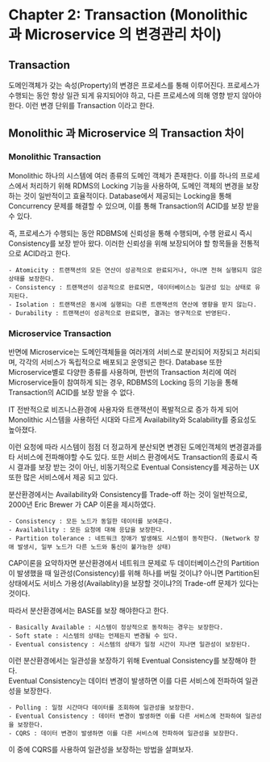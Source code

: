# Chapter 2: Transaction (Monolithic 과 Microservice 의 변경관리 차이)

## Transaction 

 도메인객체가 갖는 속성(Property)의 변경은 프로세스를 통해 이루어진다. 프로세스가 수행되는 동안 항상 일관 되게 유지되어야 하고, 다른 프로세스에 의해 영향 받지 않아야 한다.
이런 변경 단위를 Transaction 이라고 한다.

## Monolithic 과 Microservice 의 Transaction 차이

### Monolithic Transaction

 Monolithic 하나의 시스템에 여러 종류의 도메인 객체가 존재한다. 이를 하나의 프로세스에서 처리하기 위해 RDMS의 Locking 기능을 사용하여, 도메인 객체의 변경을 보장하는 것이 일반적이고 효율적이다. 
Database에서 제공되는 Locking을 통해 Concurrency 문제를 해결할 수 있으며, 이를 통해 Transaction의 ACID를 보장 받을 수 있다.

즉, 프로세스가 수행되는 동안 RDBMS에 신뢰성을 통해 수행되며, 수행 완료시 즉시 Consistency를 보장 받아 왔다.
이러한 신뢰성을 위해 보장되어야 할 항목들을 전통적으로 ACID라고 한다.

    - Atomicity : 트랜잭션의 모든 연산이 성공적으로 완료되거나, 아니면 전혀 실행되지 않은 상태를 보장한다.
    - Consistency : 트랜잭션이 성공적으로 완료되면, 데이터베이스는 일관성 있는 상태로 유지된다.
    - Isolation : 트랜잭션은 동시에 실행되는 다른 트랜잭션의 연산에 영향을 받지 않는다.
    - Durability : 트랜잭션이 성공적으로 완료되면, 결과는 영구적으로 반영된다.

### Microservice Transaction

 반면에 Microservice는 도메인객체들을 여러개의 서비스로 분리되어 저장되고 처리되며, 각각의 서비스가 독립적으로 배포되고 운영되곤 한다. Database 또한 Microservice별로 다양한 종류를 사용하며,  한번의 Transaction 처리에 여러 Microservice들이 참여하게 되는 경우, RDBMS의 Locking 등의 기능을 통해 Transaction의 ACID를 보장 받을 수 없다.

 IT 전반적으로 비즈니스환경에 사용자와 트랜잭션이 폭발적으로 증가 하게 되어 Monolithic 시스템을 사용하던 시대와 다르게 Availability와 Scalability를 중요성도 높아졌다. 

 이런 요청에 따라 시스템이 점점 더 정교하게 분산되면 변경된 도메인객체의 변경결과를 타 서비스에 전파해야할 수도 있다.  또한 서비스 환경에서도 Transaction의 종료시 즉시 결과를 보장 받는 것이 아닌, 비동기적으로 Eventual Consistency를 제공하는 UX또한 많은 서비스에서 제공 되고 있다.

분산환경에서는 Availability와 Consistency를 Trade-off 하는 것이 일반적으로, 2000년 Eric Brewer 가 CAP 이론을 제시하였다.

    - Consistency : 모든 노드가 동일한 데이터를 보여준다.
    - Availability : 모든 요청에 대해 응답을 보장한다.
    - Partition tolerance : 네트워크 장애가 발생해도 시스템이 동작한다. (Network 장애 발생시, 일부 노드가 다른 노드와 통신이 불가능한 상태)

 CAP이론을 요약하자면 분산환경에서 네트워크 문제로 두 데이터베이스간의 Partition이 발생했을 때 일관성(Consistency)를 위해 하나를 버릴 것이냐? 아니면 Partition된 상태에서도 서비스 가용성(Availablity)을 보장할 것이냐?의 Trade-off 문제가 있다는 것이다.

 따라서 분산환경에서는 BASE를 보장 해야한다고 한다.

    - Basically Available : 시스템이 정상적으로 동작하는 경우는 보장한다.
    - Soft state : 시스템의 상태는 언제든지 변경될 수 있다.
    - Eventual consistency : 시스템의 상태가 일정 시간이 지나면 일관성이 보장된다.


 이런 분산환경에서는 일관성을 보장하기 위해 Eventual Consistency를 보장해야 한다.  
 Eventual Consistency는 데이터 변경이 발생하면 이를 다른 서비스에 전파하여 일관성을 보장한다.
    
    - Polling : 일정 시간마다 데이터를 조회하여 일관성을 보장한다.
    - Eventual Consistency : 데이터 변경이 발생하면 이를 다른 서비스에 전파하여 일관성을 보장한다.
    - CQRS : 데이터 변경이 발생하면 이를 다른 서비스에 전파하여 일관성을 보장한다.

이 중에 CQRS를 사용하여 일관성을 보장하는 방법을 살펴보자.
